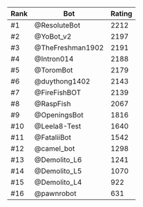 Rank|Bot|Rating
---|---|---
#1|@ResoluteBot|2212
#2|@YoBot_v2|2197
#3|@TheFreshman1902|2191
#4|@Intron014|2188
#5|@ToromBot|2179
#6|@duythong1402|2143
#7|@FireFishBOT|2139
#8|@RaspFish|2067
#9|@OpeningsBot|1816
#10|@Leela8-Test|1640
#11|@FataliiBot|1542
#12|@camel_bot|1298
#13|@Demolito_L6|1241
#14|@Demolito_L5|1070
#15|@Demolito_L4|922
#16|@pawnrobot|631
